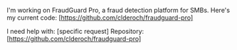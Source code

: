 I'm working on FraudGuard Pro, a fraud detection platform for SMBs. Here's my current code:
[https://github.com/clderoch/fraudguard-pro]

I need help with: [specific request]
Repository: [https://github.com/clderoch/fraudguard-pro]